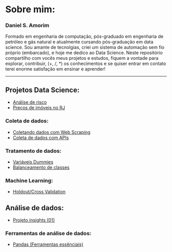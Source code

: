 # Sobre mim:
<h3>Daniel S. Amorim</h3>
Formado em engenharia de computação, pós-graduado em engenharia de petróleo e gás natural e atualmente cursando pós-graduação em data science. Sou amante de tecnolgias, criei um sistema de automação sem fio próprio (embarcado), e hoje me dedico ao Data Science. Neste repositório compartilho com vocês meus projetos e estudos, fiquem a vontade para explorar, contribuir, (+, /, *) os conhecimentos e se quiser entrar em contato terei enorme satisfação em ensinar e aprender!
<hr>

## Projetos Data Science:

- [Análise de risco](https://github.com/dev-daniel-amorim/Data_science-Analise-de-risco)
- [Preços de imóveis no RJ](https://github.com/dev-daniel-amorim/DS-Machine_learning)

### Coleta de dados:

- [Coletando dados com Web Scraping](https://github.com/dev-daniel-amorim/Coleta_de_dados-WebScraping)
- [Coleta de dados com APIs](https://github.com/dev-daniel-amorim/Coleta_de_dados-APIs)

### Tratamento de dados:

- [Variáveis Dummies](https://github.com/dev-daniel-amorim/DS-Variaveis_Dummies)
- [Balanceamento de classes](https://github.com/dev-daniel-amorim/DS-Balanceamento_de_classes/blob/main/README.md)

### Machine Learning:

- [Holdout/Cross Validation](https://github.com/dev-daniel-amorim/ML-Tecnicas)

## Análise de dados:

- [Projeto insights (01)](https://github.com/dev-daniel-amorim/AD-Projeto_Insights_01)

### Ferramentas de análise de dados:

- [Pandas (Ferramentas essênciais)](https://github.com/dev-daniel-amorim/Analise_de_dados-Ferramentas)

